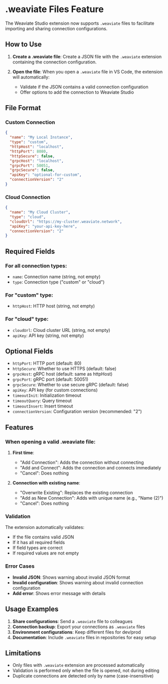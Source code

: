 # .weaviate Files Feature

The Weaviate Studio extension now supports `.weaviate` files to facilitate importing and sharing connection configurations.

## How to Use

1. **Create a .weaviate file**: Create a JSON file with the `.weaviate` extension containing the connection configuration.

2. **Open the file**: When you open a `.weaviate` file in VS Code, the extension will automatically:
   - Validate if the JSON contains a valid connection configuration
   - Offer options to add the connection to Weaviate Studio

## File Format

### Custom Connection
```json
{
  "name": "My Local Instance",
  "type": "custom",
  "httpHost": "localhost",
  "httpPort": 8080,
  "httpSecure": false,
  "grpcHost": "localhost", 
  "grpcPort": 50051,
  "grpcSecure": false,
  "apiKey": "optional-for-custom",
  "connectionVersion": "2"
}
```

### Cloud Connection
```json
{
  "name": "My Cloud Cluster",
  "type": "cloud",
  "cloudUrl": "https://my-cluster.weaviate.network",
  "apiKey": "your-api-key-here",
  "connectionVersion": "2"
}
```

## Required Fields

### For all connection types:
- `name`: Connection name (string, not empty)
- `type`: Connection type ("custom" or "cloud")

### For "custom" type:
- `httpHost`: HTTP host (string, not empty)

### For "cloud" type:
- `cloudUrl`: Cloud cluster URL (string, not empty)
- `apiKey`: API key (string, not empty)

## Optional Fields

- `httpPort`: HTTP port (default: 80)
- `httpSecure`: Whether to use HTTPS (default: false)
- `grpcHost`: gRPC host (default: same as httpHost)
- `grpcPort`: gRPC port (default: 50051)
- `grpcSecure`: Whether to use secure gRPC (default: false)
- `apiKey`: API key (for custom connections)
- `timeoutInit`: Initialization timeout
- `timeoutQuery`: Query timeout
- `timeoutInsert`: Insert timeout
- `connectionVersion`: Configuration version (recommended: "2")

## Features

### When opening a valid .weaviate file:

1. **First time**: 
   - "Add Connection": Adds the connection without connecting
   - "Add and Connect": Adds the connection and connects immediately
   - "Cancel": Does nothing

2. **Connection with existing name**:
   - "Overwrite Existing": Replaces the existing connection
   - "Add as New Connection": Adds with unique name (e.g., "Name (2)")
   - "Cancel": Does nothing

### Validation

The extension automatically validates:
- If the file contains valid JSON
- If it has all required fields
- If field types are correct
- If required values are not empty

### Error Cases

- **Invalid JSON**: Shows warning about invalid JSON format
- **Invalid configuration**: Shows warning about invalid connection configuration
- **Add error**: Shows error message with details

## Usage Examples

1. **Share configurations**: Send a `.weaviate` file to colleagues
2. **Connection backup**: Export your connections as `.weaviate` files
3. **Environment configurations**: Keep different files for dev/prod
4. **Documentation**: Include `.weaviate` files in repositories for easy setup

## Limitations

- Only files with `.weaviate` extension are processed automatically
- Validation is performed only when the file is opened, not during editing
- Duplicate connections are detected only by name (case-insensitive)